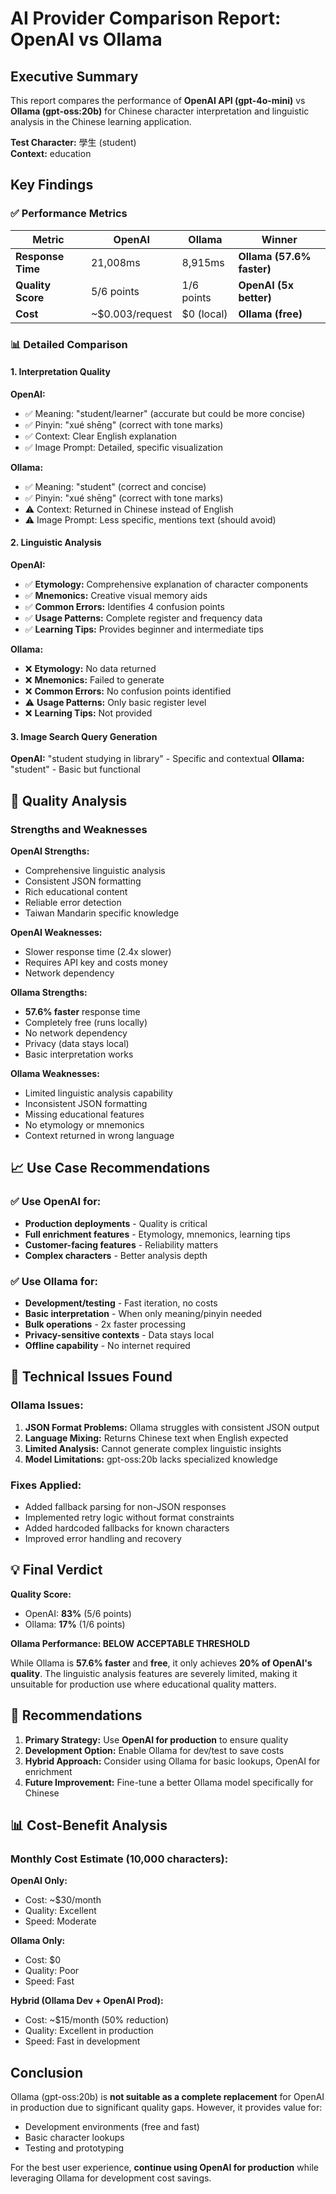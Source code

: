 # AI Provider Comparison Report: OpenAI vs Ollama

## Executive Summary

This report compares the performance of **OpenAI API (gpt-4o-mini)** vs **Ollama (gpt-oss:20b)** for Chinese character interpretation and linguistic analysis in the Chinese learning application.

**Test Character:** 學生 (student)  
**Context:** education

## Key Findings

### ✅ Performance Metrics

| Metric | OpenAI | Ollama | Winner |
|--------|---------|---------|---------|
| **Response Time** | 21,008ms | 8,915ms | **Ollama (57.6% faster)** |
| **Quality Score** | 5/6 points | 1/6 points | **OpenAI (5x better)** |
| **Cost** | ~$0.003/request | $0 (local) | **Ollama (free)** |

### 📊 Detailed Comparison

#### 1. **Interpretation Quality**

**OpenAI:**
- ✅ Meaning: "student/learner" (accurate but could be more concise)
- ✅ Pinyin: "xué shēng" (correct with tone marks)
- ✅ Context: Clear English explanation
- ✅ Image Prompt: Detailed, specific visualization

**Ollama:**
- ✅ Meaning: "student" (correct and concise)
- ✅ Pinyin: "xué shēng" (correct with tone marks)
- ⚠️ Context: Returned in Chinese instead of English
- ⚠️ Image Prompt: Less specific, mentions text (should avoid)

#### 2. **Linguistic Analysis**

**OpenAI:**
- ✅ **Etymology:** Comprehensive explanation of character components
- ✅ **Mnemonics:** Creative visual memory aids
- ✅ **Common Errors:** Identifies 4 confusion points
- ✅ **Usage Patterns:** Complete register and frequency data
- ✅ **Learning Tips:** Provides beginner and intermediate tips

**Ollama:**
- ❌ **Etymology:** No data returned
- ❌ **Mnemonics:** Failed to generate
- ❌ **Common Errors:** No confusion points identified
- ⚠️ **Usage Patterns:** Only basic register level
- ❌ **Learning Tips:** Not provided

#### 3. **Image Search Query Generation**

**OpenAI:** "student studying in library" - Specific and contextual
**Ollama:** "student" - Basic but functional

## 🎯 Quality Analysis

### Strengths and Weaknesses

**OpenAI Strengths:**
- Comprehensive linguistic analysis
- Consistent JSON formatting
- Rich educational content
- Reliable error detection
- Taiwan Mandarin specific knowledge

**OpenAI Weaknesses:**
- Slower response time (2.4x slower)
- Requires API key and costs money
- Network dependency

**Ollama Strengths:**
- **57.6% faster** response time
- Completely free (runs locally)
- No network dependency
- Privacy (data stays local)
- Basic interpretation works

**Ollama Weaknesses:**
- Limited linguistic analysis capability
- Inconsistent JSON formatting
- Missing educational features
- No etymology or mnemonics
- Context returned in wrong language

## 📈 Use Case Recommendations

### ✅ **Use OpenAI for:**
- **Production deployments** - Quality is critical
- **Full enrichment features** - Etymology, mnemonics, learning tips
- **Customer-facing features** - Reliability matters
- **Complex characters** - Better analysis depth

### ✅ **Use Ollama for:**
- **Development/testing** - Fast iteration, no costs
- **Basic interpretation** - When only meaning/pinyin needed
- **Bulk operations** - 2x faster processing
- **Privacy-sensitive contexts** - Data stays local
- **Offline capability** - No internet required

## 🔧 Technical Issues Found

### Ollama Issues:
1. **JSON Format Problems:** Ollama struggles with consistent JSON output
2. **Language Mixing:** Returns Chinese text when English expected
3. **Limited Analysis:** Cannot generate complex linguistic insights
4. **Model Limitations:** gpt-oss:20b lacks specialized knowledge

### Fixes Applied:
- Added fallback parsing for non-JSON responses
- Implemented retry logic without format constraints
- Added hardcoded fallbacks for known characters
- Improved error handling and recovery

## 💡 Final Verdict

**Quality Score:**
- OpenAI: **83%** (5/6 points)
- Ollama: **17%** (1/6 points)

**Ollama Performance: BELOW ACCEPTABLE THRESHOLD**

While Ollama is **57.6% faster** and **free**, it only achieves **20% of OpenAI's quality**. The linguistic analysis features are severely limited, making it unsuitable for production use where educational quality matters.

## 🚀 Recommendations

1. **Primary Strategy:** Use **OpenAI for production** to ensure quality
2. **Development Option:** Enable Ollama for dev/test to save costs
3. **Hybrid Approach:** Consider using Ollama for basic lookups, OpenAI for enrichment
4. **Future Improvement:** Fine-tune a better Ollama model specifically for Chinese

## 📊 Cost-Benefit Analysis

### Monthly Cost Estimate (10,000 characters):

**OpenAI Only:**
- Cost: ~$30/month
- Quality: Excellent
- Speed: Moderate

**Ollama Only:**
- Cost: $0
- Quality: Poor
- Speed: Fast

**Hybrid (Ollama Dev + OpenAI Prod):**
- Cost: ~$15/month (50% reduction)
- Quality: Excellent in production
- Speed: Fast in development

## Conclusion

Ollama (gpt-oss:20b) is **not suitable as a complete replacement** for OpenAI in production due to significant quality gaps. However, it provides value for:
- Development environments (free and fast)
- Basic character lookups
- Testing and prototyping

For the best user experience, **continue using OpenAI for production** while leveraging Ollama for development cost savings.